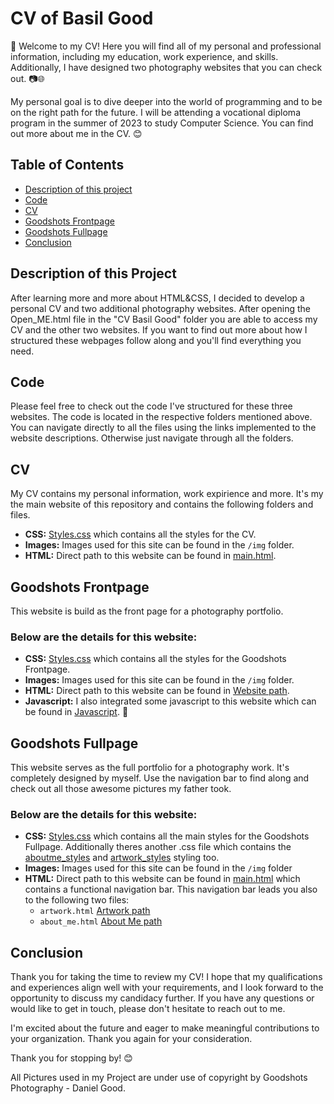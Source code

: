 # CV of Basil Good

👋 Welcome to my CV! Here you will find all of my personal and professional information, including my education, work experience, and skills. Additionally, I have designed two photography websites that you can check out. 📷🌐

My personal goal is to dive deeper into the world of programming and to be on the right path for the future. I will be attending a vocational diploma program in the summer of 2023 to study Computer Science. You can find out more about me in the CV. 😊

## Table of Contents

- [Description of this project](#description-of-this-project)
- [Code](#code)
- [CV](#cv)
- [Goodshots Frontpage](#goodshots-frontpage)
- [Goodshots Fullpage](#goodshots-fullpage)
- [Conclusion](#conclusion)


## Description of this Project

After learning more and more about HTML&CSS, I decided to develop a personal CV and two additional photography websites. After opening the Open_ME.html file in the "CV Basil Good" folder you are able to access my CV and the other two websites. If you want to find out more about how I structured these webpages follow along and you'll find everything you need.

## Code

Please feel free to check out the code I've structured for these three websites. The code is located in the respective folders mentioned above. You can navigate directly to all the files using the links implemented to the website descriptions. Otherwise just navigate through all the folders.

## CV
My CV contains my personal information, work expirience and more. It's my the main website of this repository and contains the following folders and files.

- **CSS:** [Styles.css](CV/css/style.css) which contains all the styles for the CV.
- **Images:** Images used for this site can be found in the `/img` folder. 
- **HTML:** Direct path to this website can be found in [main.html](main.html). 

## Goodshots Frontpage

This website is build as the front page for a photography portfolio. 

### Below are the details for this website:

- **CSS:** [Styles.css](Goodshots_Frontpage/css/styles.css) which contains all the styles for the Goodshots Frontpage.
- **Images:** Images used for this site can be found in the `/img` folder.
- **HTML:** Direct path to this website can be found in [Website path](Goodshots_Frontpage/main.html). 
- **Javascript:** I also integrated some javascript to this website which can be found in [Javascript](Goodshots_Frontpage/js/script.js). 🚀 

## Goodshots Fullpage

This website serves as the full portfolio for a photography work. It's completely designed by myself. Use the navigation bar to find along and check out all those awesome pictures my father took. 

### Below are the details for this website:

- **CSS:** [Styles.css](Goodshots_Fullpage/css/style.css) which contains all the main styles for the Goodshots Fullpage. Additionally theres another .css file which contains the [aboutme_styles](Goodshots_Fullpage/css/aboutme_styles.css) and [artwork_styles](Goodshots_Fullpage/css/styles_artwork.css) styling too.
- **Images:** Images used for this site can be found in the `/img` folder
- **HTML:** Direct path to this website can be found in [main.html](Goodshots_Fullpage/main.html) which contains a functional navigation bar. This navigation bar leads you also to the following two files: 
  - `artwork.html` [Artwork path](Goodshots_Fullpage/artwork.html)
  - `about_me.html` [About Me path](Goodshots_Fullpage/about_me.html)



## Conclusion

Thank you for taking the time to review my CV! I hope that my qualifications and experiences align well with your requirements, and I look forward to the opportunity to discuss my candidacy further. If you have any questions or would like to get in touch, please don't hesitate to reach out to me.

I'm excited about the future and eager to make meaningful contributions to your organization. Thank you again for your consideration.


Thank you for stopping by! 😊

All Pictures used in my Project are under use of copyright by Goodshots Photography - Daniel Good.

 
